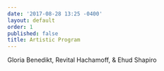 ```yaml
---
date: '2017-08-28 13:25 -0400'
layout: default
order: 1
published: false
title: Artistic Program
---
```

Gloria Benedikt, Revital Hachamoff, & Ehud Shapiro
